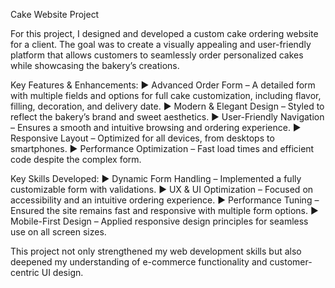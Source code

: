 Cake Website Project 

For this project, I designed and developed a custom cake ordering website for a client. The goal was to create a visually appealing and user-friendly platform that allows customers to seamlessly order personalized cakes while showcasing the bakery’s creations.

Key Features & Enhancements:
▶ Advanced Order Form – A detailed form with multiple fields and options for full cake customization, including flavor, filling, decoration, and delivery date.
▶ Modern & Elegant Design – Styled to reflect the bakery’s brand and sweet aesthetics.
▶ User-Friendly Navigation – Ensures a smooth and intuitive browsing and ordering experience.
▶ Responsive Layout – Optimized for all devices, from desktops to smartphones.
▶ Performance Optimization – Fast load times and efficient code despite the complex form.

Key Skills Developed:
▶ Dynamic Form Handling – Implemented a fully customizable form with validations.
▶ UX & UI Optimization – Focused on accessibility and an intuitive ordering experience.
▶ Performance Tuning – Ensured the site remains fast and responsive with multiple form options.
▶ Mobile-First Design – Applied responsive design principles for seamless use on all screen sizes.

This project not only strengthened my web development skills but also deepened my understanding of e-commerce functionality and customer-centric UI design. 
